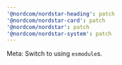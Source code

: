 ```yaml
---
'@nordcom/nordstar-heading': patch
'@nordcom/nordstar-card': patch
'@nordcom/nordstar': patch
'@nordcom/nordstar-system': patch
---
```


Meta: Switch to using `esmodule`s.
